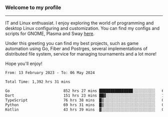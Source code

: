 ### Welcome to my profile

---

IT and Linux enthuasiat. I enjoy exploring the world of programming and desktop Linux configuring and customization. You can find my configs and scripts for GNOME, Plasma and Sway [here](https://github.com/uroborosq/mess-of-linux-configurations).

Under this greeting you can find my best projects, such as game automation using Go, Fiber and Postrges, several implementations of distributed file system, service for managing tournaments and a lot more!

Hope you'll enjoy!

<!-- <div display="block">
 	<img align="left" width="48%" alt="isocalendar" src=".github/metrics/isocalendar_metrics.svg" />
	<img align="center" width="48%" alt="contributions" src=".github/metrics/contributions_metrics.svg" />
	<img align="center" alt="languages" src=".github/metrics/languages_metrics.svg" />
</div> -->

<!-- ![](https://komarev.com/ghpvc/?username=uroborosq&color=success&style=flat-square) -->
<!-- [](https://img.shields.io/github/last-commit/uroborosq/uroborosq?label=Profile%20updated&style=flat-square) -->

<!--START_SECTION:waka-->

```txt
From: 13 February 2023 - To: 06 May 2024

Total Time: 1,392 hrs 31 mins

Go                        852 hrs 27 mins ███████████████░░░░░░░░░░   60.61 %
Dart                      151 hrs 23 mins ██▓░░░░░░░░░░░░░░░░░░░░░░   10.76 %
TypeScript                76 hrs 38 mins  █▒░░░░░░░░░░░░░░░░░░░░░░░   05.45 %
Python                    69 hrs 31 mins  █▒░░░░░░░░░░░░░░░░░░░░░░░   04.94 %
Kotlin                    43 hrs 39 mins  ▓░░░░░░░░░░░░░░░░░░░░░░░░   03.10 %
```

<!--END_SECTION:waka-->
